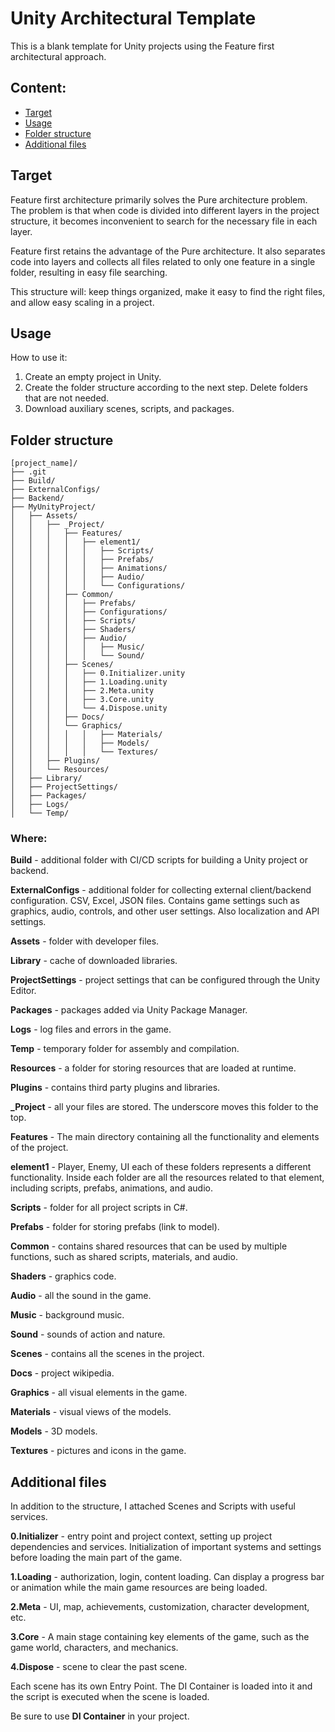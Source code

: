 # Unity Architectural Template
This is a blank template for Unity projects using the Feature first architectural approach.

## Content:
* [Target](#target)
* [Usage](#usage)
* [Folder structure](#folder-structure) 
* [Additional files](#additional-files)

## Target
Feature first architecture primarily solves the Pure architecture problem. 
The problem is that when code is divided into different layers in the project structure, it becomes inconvenient to search for the necessary file in each layer.

Feature first retains the advantage of the Pure architecture. 
It also separates code into layers and collects all files related to only one feature in a single folder, resulting in easy file searching.

This structure will: keep things organized, make it easy to find the right files, and allow easy scaling in a project.

## Usage
How to use it:
1. Create an empty project in Unity.
2. Create the folder structure according to the next step. Delete folders that are not needed.
3. Download auxiliary scenes, scripts, and packages.

## Folder structure
```
[project_name]/
├── .git
├── Build/
├── ExternalConfigs/
├── Backend/
├── MyUnityProject/
│   ├── Assets/
│   │   ├── _Project/
│   │   │   ├── Features/
│   │   │   │   ├── element1/
│   │   │   │   │   ├── Scripts/
│   │   │   │   │   ├── Prefabs/
│   │   │   │   │   ├── Animations/
│   │   │   │   │   ├── Audio/
│   │   │   │   │   └── Configurations/
│   │   │   ├── Common/
│   │   │   │   ├── Prefabs/
│   │   │   │   ├── Configurations/
│   │   │   │   ├── Scripts/
│   │   │   │   ├── Shaders/
│   │   │   │   ├── Audio/
│   │   │   │   │   ├── Music/
│   │   │   │   │   └── Sound/
│   │   │   ├── Scenes/
│   │   │   │   ├── 0.Initializer.unity
│   │   │   │   ├── 1.Loading.unity
│   │   │   │   ├── 2.Meta.unity
│   │   │   │   ├── 3.Core.unity
│   │   │   │   └── 4.Dispose.unity
│   │   │   ├── Docs/
│   │   │   └── Graphics/
│   │   │   │   │   ├── Materials/
│   │   │   │   │   ├── Models/
│   │   │   │   │   └── Textures/
│   │   ├── Plugins/
│   │   └── Resources/
│   ├── Library/
│   ├── ProjectSettings/
│   ├── Packages/
│   ├── Logs/
│   └── Temp/
```

### Where:

**Build** - additional folder with CI/CD scripts for building a Unity project or backend.

**ExternalConfigs** - additional folder for collecting external client/backend configuration. CSV, Excel, JSON files. 
Contains game settings such as graphics, audio, controls, and other user settings. 
Also localization and API settings.

**Assets** - folder with developer files.

**Library** - cache of downloaded libraries.

**ProjectSettings** - project settings that can be configured through the Unity Editor.

**Packages** - packages added via Unity Package Manager.

**Logs** - log files and errors in the game.

**Temp** - temporary folder for assembly and compilation.

**Resources** - a folder for storing resources that are loaded at runtime.

**Plugins** - contains third party plugins and libraries.

**_Project** - all your files are stored. The underscore moves this folder to the top.

**Features** - The main directory containing all the functionality and elements of the project.

**element1** - Player, Enemy, UI each of these folders represents a different functionality. 
Inside each folder are all the resources related to that element, including scripts, prefabs, animations, and audio.

**Scripts** - folder for all project scripts in C#.

**Prefabs** - folder for storing prefabs (link to model).

**Common** - contains shared resources that can be used by multiple functions, such as shared scripts, materials, and audio.

**Shaders** - graphics code.

**Audio** - all the sound in the game.

**Music** - background music.

**Sound** - sounds of action and nature.

**Scenes** - contains all the scenes in the project.

**Docs** - project wikipedia.

**Graphics** - all visual elements in the game.

**Materials** - visual views of the models.

**Models** - 3D models.

**Textures** - pictures and icons in the game.

## Additional files
In addition to the structure, I attached Scenes and Scripts with useful services.

**0.Initializer** - entry point and project context, setting up project dependencies and services. 
Initialization of important systems and settings before loading the main part of the game.

**1.Loading** - authorization, login, content loading. Can display a progress bar or animation while the main game resources are being loaded.

**2.Meta** - UI, map, achievements, customization, character development, etc.

**3.Core** - A main stage containing key elements of the game, such as the game world, characters, and mechanics.

**4.Dispose** - scene to clear the past scene.

Each scene has its own Entry Point. The DI Container is loaded into it and the script is executed when the scene is loaded.

Be sure to use **DI Container** in your project.

